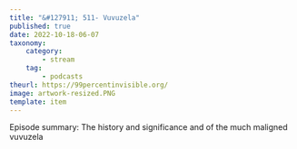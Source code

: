 ```yaml
---
title: "&#127911; 511- Vuvuzela"
published: true
date: 2022-10-18-06-07
taxonomy:
    category:
        - stream
    tag:
        - podcasts
theurl: https://99percentinvisible.org/
image: artwork-resized.PNG
template: item
---
```


Episode summary: The history and significance and of the much maligned vuvuzela
